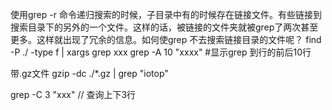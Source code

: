 使用grep -r 命令递归搜索的时候，子目录中有的时候存在链接文件。有些链接到搜索目录下的另外的一个文件。这样的话，被链接的文件夹就被grep了两次甚至更多。这样就出现了冗余的信息。如何使grep 不去搜索链接目录的文件呢？
find -P ./ -type f | xargs grep xxx
grep -A 10 "xxxx" #显示grep 到行的前后10行

带.gz文件
gzip -dc ./*.gz | grep "iotop"

grep -C 3 "xxx"  // 查询上下3行
